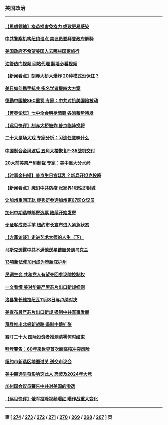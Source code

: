 ### 美国政治
---
#### [【思想领袖】疫苗损害免疫力 或致更易感染](../../pages/ncid1078159/n13821090.md?10101245) 
#### [中共警察机构纽约设点 美议员要拜登政府解释](../../pages/ncid1078159/n13841856.md?10101245) 
#### [美国政府不希望美国人去哪些国家旅行](../../pages/ncid1078159/n13837562.md?10101245) 
#### [油管热门视频 网站代理 翻墙必看视频](http://209.222.30.114:81/youtube.html?10101245)
#### [【新闻看点】刻赤大桥大爆炸 20种模式没保住？](../../pages/ncid1078159/n13841437.md?10101245) 
#### [美日如何携手抗共 多名学者提四大方案](../../pages/ncid1078159/n13839159.md?10101245) 
#### [德勤中国被SEC重罚 专家：中共对抗美国陷被动](../../pages/ncid1078159/n13841588.md?10101245) 
#### [【菁英论坛】七中全会明枪暗箭 各派蓄势待发](../../pages/ncid1078159/n13841540.md?10101245) 
#### [【远见快评】刻赤大桥被炸 普京临阵换将](../../pages/ncid1078159/n13841578.md?10101245) 
#### [二十大是场大戏 专家分析：习连任意味什么](../../pages/ncid1078159/n13841544.md?10101245) 
#### [中国制合金风波后 五角大楼恢复F-35战机交付](../../pages/ncid1078159/n13841536.md?10101245) 
#### [20大前美祭严厉制裁 专家：美中重大分水岭](../../pages/ncid1078159/n13841523.md?10101245) 
#### [【时事金扫描】普京生日宫廷乱？新兵开坦克投降](../../pages/ncid1078159/n13841088.md?10101245) 
#### [【新闻看点】魔幻中共防疫 张家界1阳性即封城](../../pages/ncid1078159/n13841062.md?10101245) 
#### [让加州重回正轨 庾秀妍参选加州第67区众议员](../../pages/ncid1078159/n13841244.md?10101245) 
#### [加州中期选举邮寄选票 陆续开始发寄](../../pages/ncid1078159/n13841236.md?10101245) 
#### [无证客成烫手芋 纽约市长宣布进入紧急状态](../../pages/ncid1078159/n13841163.md?10101245) 
#### [【方菲访谈】走进艺术大师的人生（下）](../../pages/ncid1078159/n13841137.md?10101245) 
#### [马斯克透露中共不满他送星链服务到乌克兰](../../pages/ncid1078159/n13841104.md?10101245) 
#### [13项新法使加州成为堕胎庇护州](../../pages/ncid1078159/n13841136.md?10101245) 
#### [民调生变 共和党人有望夺回参议院控制权](../../pages/ncid1078159/n13841003.md?10101245) 
#### [一文看懂 美对华最严厉芯片出口新规细则](../../pages/ncid1078159/n13841067.md?10101245) 
#### [洛县警长维拉纽瓦11月8日与卢纳对决](../../pages/ncid1078159/n13841098.md?10101245) 
#### [美宣布最严芯片出口新规 遏制中共军事发展](../../pages/ncid1078159/n13841061.md?10101245) 
#### [拜登推出北极新战略 遏制中俄扩张](../../pages/ncid1078159/n13840956.md?10101245) 
#### [紧盯二十大  国际投资者推测清零何时结束](../../pages/ncid1078159/n13840862.md?10101245) 
#### [拜登警告：60年来世界首次面临核冲突风险](../../pages/ncid1078159/n13840558.md?10101245) 
#### [纽约市新选区地图过关 送交市议会](../../pages/ncid1078159/n13840497.md?10101245) 
#### [美中期选举将影响这此人 恐波及2024年大竞](../../pages/ncid1078159/n13840244.md?10101245) 
#### [加州国会议员警告中共对美国的渗透](../../pages/ncid1078159/n13840480.md?10101245) 
#### [【远见快评】俄军投降视频曝红 曝作战重大变化](../../pages/ncid1078159/n13840399.md?10101245) 

---
#### 第 [ [274](./274.md?10101245) / [273](./273.md?10101245) / [272](./272.md?10101245) / [271](./271.md?10101245) / [270](./270.md?10101245) / [269](./269.md?10101245) / [268](./268.md?10101245) / [267](./267.md?10101245) ] 页
